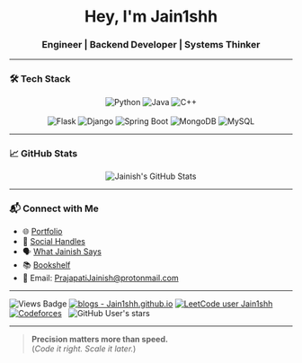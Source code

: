 <h1 align="center">Hey, I'm Jain1shh</h1>
<h3 align="center">Engineer | Backend Developer | Systems Thinker</h3>

---

### 🛠️ Tech Stack


<div align="center">
  <img src="https://img.shields.io/badge/Python-3670A0?style=for-the-badge&logo=python&logoColor=white" alt="Python"/>
  <img src="https://img.shields.io/badge/Java-ED8B00?style=for-the-badge&logo=java&logoColor=white" alt="Java"/>
  <img src="https://img.shields.io/badge/C++-00599C?style=for-the-badge&logo=c%2B%2B&logoColor=white" alt="C++"/>
  <br><br>
  <img src="https://img.shields.io/badge/Flask-000000?style=for-the-badge&logo=flask&logoColor=white" alt="Flask"/>
  <img src="https://img.shields.io/badge/Django-092E20?style=for-the-badge&logo=django&logoColor=white" alt="Django"/>
  <img src="https://img.shields.io/badge/SpringBoot-6DB33F?style=for-the-badge&logo=springboot&logoColor=white" alt="Spring Boot"/>
  <img src="https://img.shields.io/badge/MongoDB-4EA94B?style=for-the-badge&logo=mongodb&logoColor=white" alt="MongoDB"/>
  <img src="https://img.shields.io/badge/MySQL-00758F?style=for-the-badge&logo=mysql&logoColor=white" alt="MySQL"/>
</div>

---

### 📈 GitHub Stats

<div align="center">
  <img src="https://github-readme-stats.vercel.app/api?username=Jain1shh&show_icons=true&theme=tokyonight&hide_border=true" alt="Jainish's GitHub Stats"/>
</div>

---

### 📬 Connect with Me

- 🌐 [Portfolio](https://jain1shh.github.io/)
- 🔗 [Social Handles](https://jain1shh.github.io/connect/)
- 🗣️ [What Jainish Says](https://jain1shh.github.io/What-Jain1shh-Says/)
- 📚 [Bookshelf](https://jain1shh.github.io/bookshelf/)
- 📧 Email: [PrajapatiJainish@protonmail.com](mailto:PrajapatiJainish@protonmail.com)

---
![Views Badge](https://komarev.com/ghpvc/?username=Jain1shh&label=Profile%20views&color=0e75b6&style=flat) 
[![blogs - Jain1shh.github.io](https://img.shields.io/static/v1?label=blogs&message=Jain1shh.github.io&color=blue)](https://Jain1shh.github.io) 
[![LeetCode user Jain1shh](https://img.shields.io/badge/dynamic/json?style=flat&labelColor=black&color=%23ffa116&label=Leetcode&query=ratingQuantile&url=https%3A%2F%2Fleetcode-badge.vercel.app%2Fapi%2Fusers%2FJain1shh&logo=leetcode&logoColor=yellow)](https://leetcode.com/Jain1shh/) &nbsp;
[![Codeforces](https://codeforces-readme-stats.vercel.app/api/badge?username=JainishPrajapati)](https://codeforces.com/profile/JainishPrajapati) &nbsp;
![GitHub User's stars](https://img.shields.io/github/stars/Jain1shh)

---
> **Precision matters more than speed.**  
(_Code it right. Scale it later._)
